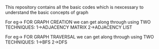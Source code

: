 This repository contains all the basic codes which is nexcessary to understand the basic concepts of graph 

For eg-> FOR GRAPH CREATION we can get along through using TWO TECHNIQUES:
1->ADJACENCY MATRIX
2->ADJACENCY LIST

For eg-> FOR GRAPH TRAVERSAL we can get along through using TWO TECHNIQUES:
1->BFS
2->DFS
